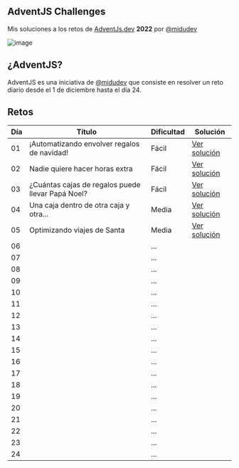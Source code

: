 ## AdventJS Challenges
Mis soluciones a los retos de [AdventJs.dev](http://adventjs.dev/) __2022__ por [@midudev](https://midu.dev/)

![image](https://user-images.githubusercontent.com/8830376/205487378-4a29b0d1-5aeb-4da3-b923-eb31a8d9ce5e.png)

## ¿AdventJS?
AdventJS es una iniciativa de [@midudev](https://midu.dev/) que consiste en resolver un reto diario desde el 1 de diciembre hasta el día 24.

## Retos

| Día | Título                                                            | Dificultad  | Solución                        |
| --- | ----------------------------------------------------------------- | ----------- | ------------------------------- |
| 01  | ¡Automatizando envolver regalos de navidad!                       | Fácil       | [Ver solución](./2022/01.js)    |
| 02  | Nadie quiere hacer horas extra                                    | Fácil       | [Ver solución](./2022/02.js)    |
| 03  | ¿Cuántas cajas de regalos puede llevar Papá Noel?                 | Fácil       | [Ver solución](./2022/03.js)    |
| 04  | Una caja dentro de otra caja y otra...                            | Media       | [Ver solución](./2022/04.js)    |
| 05  | Optimizando viajes de Santa                                       | Media       | [Ver solución](./2022/05.js)    |
| 06  |                                                                   | ...         |                                 |
| 07  |                                                                   | ...         |                                 |
| 08  |                                                                   | ...         |                                 |
| 09  |                                                                   | ...         |                                 |
| 10  |                                                                   | ...         |                                 |
| 11  |                                                                   | ...         |                                 |
| 12  |                                                                   | ...         |                                 |
| 13  |                                                                   | ...         |                                 |
| 14  |                                                                   | ...         |                                 |
| 15  |                                                                   | ...         |                                 |
| 16  |                                                                   | ...         |                                 |
| 17  |                                                                   | ...         |                                 |
| 18  |                                                                   | ...         |                                 |
| 19  |                                                                   | ...         |                                 |
| 20  |                                                                   | ...         |                                 |
| 21  |                                                                   | ...         |                                 |
| 22  |                                                                   | ...         |                                 |
| 23  |                                                                   | ...         |                                 |
| 24  |                                                                   | ...         |                                 |
